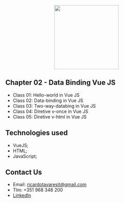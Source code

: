 <p align="center"><img src="https://www.vectorlogo.zone/logos/vuejs/vuejs-ar21.svg" width="200px"></p>

<h2>Chapter 02 - Data Binding Vue JS</h2>

- Class 01: Hello-world in Vue JS
- Class 02: Data-binding in Vue JS
- Class 03: Two-way-databing in Vue JS
- Class 04: Diretive v-once in Vue JS
- Class 05: Diretive v-html in Vue JS
 
## Technologies used             
- VueJS;
- HTML;
- JavaScript;

## Contact Us

- Email: ricardotavaresit@gmail.com
- Tlm: +351 968 348 200
- [LinkedIn](https://www.linkedin.com/in/ricardotavaresit/)
